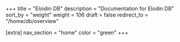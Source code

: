 +++
title = "Eloidin DB"
description = "Documentation for Elodin DB"
sort_by = "weight"
weight = 106
draft = false
redirect_to = "/home/db/overview"

[extra]
nav_section = "home"
color = "green"
+++
